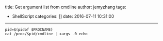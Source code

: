 title: Get argument list from cmdline
author: jemyzhang
tags:
  - ShellScript
categories: []
date: 2016-07-11 10:31:00
---

```shell
pid=$(pidof $PROCNAME)
cat /proc/$pid/cmdline | xargs -0 echo
```
<!-- more -->
